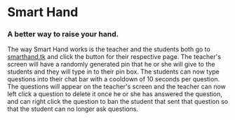 # Smart Hand
### A better way to raise your hand.
The way Smart Hand works is the teacher and the students both go to [smarthand.tk](http://smarthand.tk) and click the button for their respective page. The teacher's screen will have a randomly generated pin that he or she will give to the students and they will type in to their pin box. The students can now type questions into their chat bar with a cooldown of 10 seconds per question. The questions will appear on the teacher's screen and the teacher can now left click a question to delete it once he or she has answered the question, and can right click the question to ban the student that sent that question so that the student can no longer ask questions.
